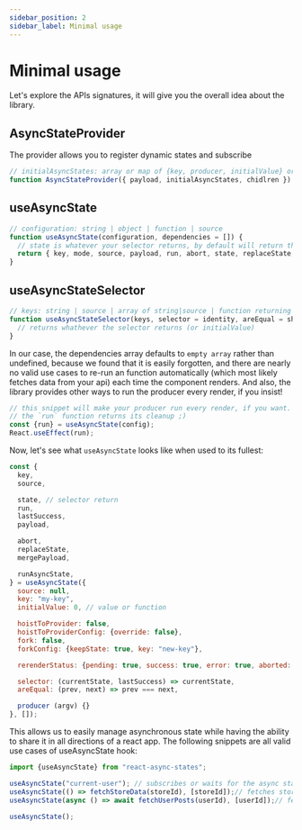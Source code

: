 ```yaml
---
sidebar_position: 2
sidebar_label: Minimal usage
---
```


# Minimal usage

Let's explore the APIs signatures, it will give you the overall idea about the library.

## AsyncStateProvider

The provider allows you to register dynamic states and subscribe
```javascript
// initialAsyncStates: array or map of {key, producer, initialValue} or source objects
function AsyncStateProvider({ payload, initialAsyncStates, chidlren }) {}
```
## useAsyncState
```javascript
// configuration: string | object | function | source
function useAsyncState(configuration, dependencies = []) {
  // state is whatever your selector returns, by default will return the whole state object with argv, data and status
  return { key, mode, source, payload, run, abort, state, replaceState, mergePayload, runAsyncState };
}
```
## useAsyncStateSelector
```javascript
// keys: string | source | array of string|source | function returning source | string | array of source|string
function useAsyncStateSelector(keys, selector = identity, areEqual = shallowEqual, initialValue = undefined) {
  // returns whathever the selector returns (or initialValue)
}
```

In our case, the dependencies array defaults to `empty array` rather than undefined, because we found that it is easily
forgotten, and there are nearly no valid use cases to re-run an function automatically (which most likely fetches data
from your api) each time the component renders. And also, the library provides other ways to run the producer every
render, if you insist!

```javascript
// this snippet will make your producer run every render, if you want.
// the `run` function returns its cleanup ;)
const {run} = useAsyncState(config);
React.useEffect(run);
```

Now, let's see what `useAsyncState` looks like when used to its fullest:

```javascript
const {
  key,
  source,

  state, // selector return
  run,
  lastSuccess,
  payload,

  abort,
  replaceState,
  mergePayload,

  runAsyncState,
} = useAsyncState({
  source: null,
  key: "my-key",
  initialValue: 0, // value or function

  hoistToProvider: false,
  hoistToProviderConfig: {override: false},
  fork: false,
  forkConfig: {keepState: true, key: "new-key"},

  rerenderStatus: {pending: true, success: true, error: true, aborted: true},

  selector: (currentState, lastSuccess) => currentState,
  areEqual: (prev, next) => prev === next,

  producer (argv) {}
}, []);
```

This allows us to easily manage asynchronous state while having the ability to share it in all directions of a react app.
The following snippets are all valid use cases of useAsyncState hook:

```javascript
import {useAsyncState} from "react-async-states";

useAsyncState("current-user"); // subscribes or waits for the async state 'current-user' to appear in the provider
useAsyncState(() => fetchStoreData(storeId), [storeId]);// fetches store data whenever the store id changes
useAsyncState(async () => await fetchUserPosts(userId), [userId]);// fetches user posts

useAsyncState();
```
